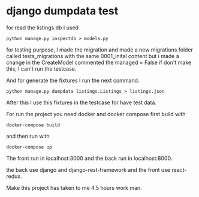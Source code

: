 django dumpdata test
======

for read the listings.db I used

```
python manage.py inspectdb > models.py
```

for testing purpose, I made the migration and made a new migrations folder called tests_migrations with the same 0001_inital content but i made a change in the CreateModel commented the managed = False if don't make this, I can't run the testcase.

And for generate the fixtures I run the next command.

```
python manage.py dumpdata listings.Listings > listings.json
```

After this I use this fixtures in the testcase for have test data.

For run the project you need docker and docker compose
first build with 

```
docker-compose build
```

and then run with

```
docker-compose up
```

The front run in localhost:3000 and the back run in localhost:8000.

the back use django and django-rest-framework and the front use react-redux.

Make this project has taken to me 4.5 hours work man.
